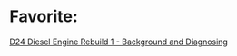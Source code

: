 # Favorite:
[D24 Diesel Engine Rebuild 1 - Background and Diagnosing](https://youtu.be/vcI7t9wqOlk)
